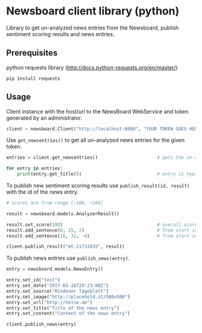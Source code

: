 # Newsboard client library (python)
Library to get un-analyzed news entries from the Newsboard, publish sentiment scoring results and news entries.
 
## Prerequisites
python requests library (http://docs.python-requests.org/en/master/) 
```
pip install requests
```

## Usage
Client instance with the host/url to the NewsBoard WebService and token generated by an administrator.
``` python
client = newsboard.Client("http://localhost:8080", "YOUR TOKEN GOES HERE");
```

Use `get_newsentries()` to get all un-analyzed news entries for the given token.
``` python
entries = client.get_newsentries()                      # gets the un-analyzed news entries for the given token

for entry in entries:
    print(entry.get_title())                            # entry is type of newsboard.models.NewsEntry
```

To publish new sentiment scoring results use `publish_result(id, result)` with the id of the news entry.
``` python
# scores are from range [-100, +100]

result = newsboard.models.AnalyzerResult()

result.set_score(100)                                   # overall score 100
result.add_sentence(0, 15, 2)                           # from start index 0 to 15 score 2
result.add_sentence(16, 32, -6)                         # from start index 16 to 32 score -6

client.publish_result("mt-21731035", result)
```

To publish news entries use `publish_news(entry)`.
``` python
entry = newsboard.models.NewsEntry()

entry.set_id("test")
entry.set_date("2017-03-26T20:23:00Z")
entry.set_source("Mindener Tageblatt")
entry.set_image("http://placehold.it/500x500")
entry.set_url("http://heise.de")
entry.set_title("Title of the news entry")
entry.set_content("Content of the news entry")

client.publish_news(entry)
```